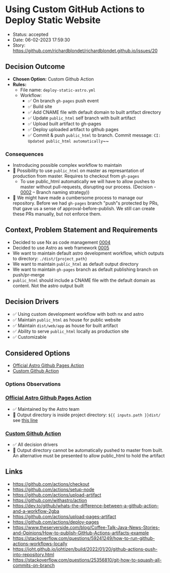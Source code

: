 # Using Custom GitHub Actions to Deploy Static Website

- Status: accepted
- Date: 06-02-2023 17:59:30
- Story: https://github.com/richardblondet/richardblondet.github.io/issues/20

## Decision Outcome

- **Chosen Option:** Custom Github Action
- **Rules:**
  - File name: `deploy-static-astro.yml`
  - Workflow:
    - ✅ On branch `gh-pages` push event
    - ✅ Build site
    - ✅ Add CNAME file with default domain to built artifact directory
    - ✅ Update `public_html` self branch with built artifact
    - ✅ Upload built artifact to gh-pages
    - ✅ Deploy uploaded artifact to github pages
    - ✅ Commit & push `public_html` to branch. Commit message: `CI: Updated public_html automatically`~~

### Consequences

- Instroducing possible complex workflow to maintain
- 🚫 Possibility to use `public_html` on master as represantation of production from master. Requires to checkout from `gh-pages`
  - To use public_html automatically we will have to allow pushes to master without pull-requests, disrupting our process. (Decision - [0002](0002-branch-naming-strategy.md) – Branch naming strategy))
- 🚫 We might have made a cumbersome process to manage our repository. Before we had `gh-pages` branch "push"s protected by PRs, that gave us a sense of approval-before-publish. We still can create these PRs manually, but not enforce them. 

## Context, Problem Statement and Requirements

- Decided to use Nx as code management [0004](0004-nx.md)
- Decided to use Astro as web framework [0005](0005-using-astro-as-web-framework.md)
- We want to maintain default astro development workflow, which outputs to directory: `./dist/{project_path}`
- We want to maintain `public_html` as default output directory 
- We want to maintain `gh-pages` branch as default publishing branch on push/pr-merge
- `public_html` should include a CNAME file with the default domain as content. Not the astro output built

## Decision Drivers

- ✅ Using custom development workflow with both nx and astro
- ✅ Maintain `public_html` as house for public website
- ✅ Maintain `dist/web/app` as house for built artifact
- ✅ Ability to serve `public_html` locally as production site
- ✅ Customizable


## Considered Options

- [Official Astro Github Pages Action](https://github.com/withastro/action)
- [Custom Github Action](0006-using-custom-github-actions-to-deploy-static-website.md#decision-drivers)

### Options Observations

### [Official Astro Github Pages Action](https://github.com/withastro/action)

- ✅ Maintained by the Astro team
- 🚫 Output directory is inside project directory: `${{ inputs.path }}dist/` see [this line](https://github.com/withastro/action/blob/dc081df9eacdb11181ea51e5d05853faa5aee891/action.yml#L73)

### [Custom Github Action](0006-using-custom-github-actions-to-deploy-static-website.md#decision-drivers)

- ✅ All decision drivers
- 🚫 Output directory cannot be automatically pushed to master from built. An alternative must be presented to allow public_html to hold the artifact

## Links

- https://github.com/actions/checkout
- https://github.com/actions/setup-node
- https://github.com/actions/upload-artifact
- https://github.com/withastro/action
- https://dev.to/github/whats-the-difference-between-a-github-action-and-a-workflow-2gba
- https://github.com/actions/upload-pages-artifact
- https://github.com/actions/deploy-pages
- https://www.theserverside.com/blog/Coffee-Talk-Java-News-Stories-and-Opinions/How-to-publish-GitHub-Actions-artifacts-example
- https://stackoverflow.com/questions/59241249/how-to-run-github-actions-workflows-locally
- https://joht.github.io/johtizen/build/2022/01/20/github-actions-push-into-repository.html
- https://stackoverflow.com/questions/25356810/git-how-to-squash-all-commits-on-branch